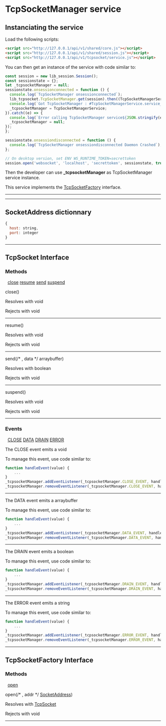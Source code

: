 # TcpSocketManager service

## Instanciating the service

Load the following scripts:

```html
<script src="http://127.0.0.1/api/v1/shared/core.js"></script>
<script src="http://127.0.0.1/api/v1/shared/session.js"></script>
<script src="http://127.0.0.1/api/v1/tcpsocket/service.js"></script>
```

You can then get an instance of the service with code similar to:

```javascript
const session = new lib_session.Session();
const sessionstate = {};
let _tcpsocketManager = null;
sessionstate.onsessionconnected = function () {
  console.log(`TcpSocketManager onsessionconnected`);
  lib_tcpsocket.TcpSocketManager.get(session).then((TcpSocketManagerService) => {
  console.log(`Got TcpSocketManager : #TcpSocketManagerService.service_id}`);
  _tcpsocketManager = TcpSocketManagerService;
}).catch((e) => {
  console.log(`Error calling TcpSocketManager service${JSON.stringify(e)}`);
  _tcpsocketManager = null;
});
};

sessionstate.onsessiondisconnected = function () {
  console.log(`TcpSocketManager onsessiondisconnected Daemon Crashed`);
};

// On desktop version, set ENV WS_RUNTIME_TOKEN=secrettoken
session.open('websocket', 'localhost', 'secrettoken', sessionstate, true);
```
Then the developer can use **_tcpsocketManager** as TcpSocketManager service instance.

This service implements the [TcpSocketFactory](#interface_TcpSocketFactory) interface.

---

---


## SocketAddress dictionnary
```javascript
{
  host: string,
  port: integer
}
```

---




## TcpSocket Interface



### Methods
&nbsp;&nbsp;[close](#interface_TcpSocket_method_close)  [resume](#interface_TcpSocket_method_resume)  [send](#interface_TcpSocket_method_send)  [suspend](#interface_TcpSocket_method_suspend)  


  close()

  Resolves with void

  Rejects with void

---

  resume()

  Resolves with void

  Rejects with void

---

  send(/* , data */ arraybuffer)

  Resolves with boolean

  Rejects with void

---

  suspend()

  Resolves with void

  Rejects with void

---




### Events
&nbsp;&nbsp;[CLOSE](#interface_TcpSocket_event_CLOSE)  [DATA](#interface_TcpSocket_event_DATA)  [DRAIN](#interface_TcpSocket_event_DRAIN)  [ERROR](#interface_TcpSocket_event_ERROR)  


The CLOSE event emits a void

To manage this event, use code similar to:
```javascript
function handleEvent(value) {
    ...
}
_tcpsocketManager.addEventListener(_tcpsocketManager.CLOSE_EVENT, handleEvent);
_tcpsocketManager.removeEventListener(_tcpsocketManager.CLOSE_EVENT, handleEvent);
```
---

The DATA event emits a arraybuffer

To manage this event, use code similar to:
```javascript
function handleEvent(value) {
    ...
}
_tcpsocketManager.addEventListener(_tcpsocketManager.DATA_EVENT, handleEvent);
_tcpsocketManager.removeEventListener(_tcpsocketManager.DATA_EVENT, handleEvent);
```
---

The DRAIN event emits a boolean

To manage this event, use code similar to:
```javascript
function handleEvent(value) {
    ...
}
_tcpsocketManager.addEventListener(_tcpsocketManager.DRAIN_EVENT, handleEvent);
_tcpsocketManager.removeEventListener(_tcpsocketManager.DRAIN_EVENT, handleEvent);
```
---

The ERROR event emits a string

To manage this event, use code similar to:
```javascript
function handleEvent(value) {
    ...
}
_tcpsocketManager.addEventListener(_tcpsocketManager.ERROR_EVENT, handleEvent);
_tcpsocketManager.removeEventListener(_tcpsocketManager.ERROR_EVENT, handleEvent);
```
---
 


## TcpSocketFactory Interface



### Methods
&nbsp;&nbsp;[open](#interface_TcpSocketFactory_method_open)  


  open(/* , addr */ <a href="#dictionary_SocketAddress">SocketAddress</a>)

  Resolves with <a href="#interface_TcpSocket">TcpSocket</a>

  Rejects with void

---

